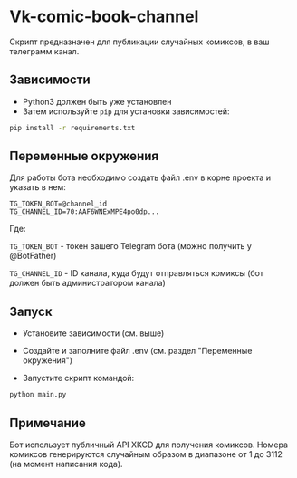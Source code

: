 # Vk-comic-book-channel
Скрипт предназначен для публикации случайных комиксов, в ваш телеграмм канал.

## Зависимости

- Python3 должен быть уже установлен
- Затем используйте `pip` для установки зависимостей:

```bash
pip install -r requirements.txt
```

## Переменные окружения
Для работы бота необходимо создать файл .env в корне проекта и указать в нем:

```
TG_TOKEN_BOT=@channel_id
TG_CHANNEL_ID=70:AAF6WNExMPE4po0dp...
```

Где:

`TG_TOKEN_BOT` - токен вашего Telegram бота (можно получить у @BotFather)

`TG_CHANNEL_ID` - ID канала, куда будут отправляться комиксы (бот должен быть администратором канала)

## Запуск

- Установите зависимости (см. выше)

- Создайте и заполните файл .env (см. раздел "Переменные окружения")

- Запустите скрипт командой:

```bash
python main.py
```

## Примечание

Бот использует публичный API XKCD для получения комиксов. Номера комиксов генерируются случайным образом в диапазоне от 1 до 3112 (на момент написания кода).
